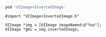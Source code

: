 ```ruby
pod 'UIImage+InvertedImage'
```

```objc
#import "UIImage+InvertedImage.h"

UIImage *img = [UIImage imageNamed:@"foo"];
UIImage *gmi = img.invertedImage;
```

